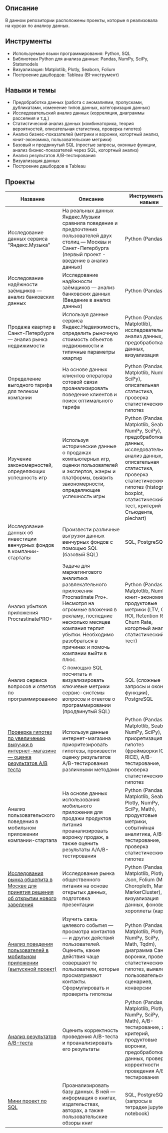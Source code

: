 
## Описание
В данном репозитории расположены проекты, которые я реализовала на курсах по анализу данных.

## Инструменты
- Используемые языки программирования: Python, SQL
- Библиотеки Python для анализа данных: Pandas, NumPy, SciPy, Statsmodels
- Визуализация: Matplotlib, Plotly, Seaborn, Folium
- Построение дашбордов: Tableau (BI-инструмент)
  
## Навыки и темы
- Предобработка данных (работа с аномалиями, пропусками, дубликатами, изменение типов данных, категоризация данных)
- Исследовательский анализ данных (корреляция, диаграммы рассеяния и т.д.)
- Статистический анализ данных (комбинаторика, теория вероятностей, описательная статистика, проверка гипотез)
- Анализ бизнес-показателей (метрики и воронки, когортный анализ, юнит-экономика, пользовательские метрики)
- Базовый и продвинутый SQL (простые запросы, оконные функции, анализ бизнес-показателей через SQL, когортный анализ)
- Анализ результатов A/B-тестирования
- Визуализация данных
- Построение дашбордов в Tableau

## Проекты
|  Название   |   Описание  | Инструменты и навыки|
| ----------- | ----------- | ----------- |
| Исследование данных сервиса "Яндекс.Музыка"    | На реальных данных Яндекс.Музыки сравнила поведение и предпочтения пользователей двух столиц — Москвы и Санкт-Петербурга (первый проект - введение в анализ данных)  | Python (Pandas)    |
|Исследование надёжности заёмщиков — анализ банковских данных   | Исследование надёжности заёмщиков — анализ банковских данных  (Введение в анализ данных) | Python (Pandas)  |
|Продажа квартир в Санкт-Петербурге — анализ рынка недвижимости  | Используя данные сервиса Яндекс.Недвижимость, определить рыночную стоимость объектов недвижимости и типичные параметры квартир  | Python (Pandas, Matplotlib), исследовательский анализ данных, предобработка данных, визуализация|
|Определение выгодного тарифа для телеком компании  | На основе данных клиентов оператора сотовой связи проанализировать поведение клиентов и поиск оптимального тарифа  | Python (Pandas, Matplotlib, NumPy, SciPy), описательная статистика, проверка статистических гипотез  |
|Изучение закономерностей, определяющих успешность игр   | Используя исторические данные о продажах компьютерных игр, оценки пользователей и экспертов, жанры и платформы, выявить закономерности, определяющие успешность игры   | Python (Pandas, Matplotlib, Seaborn, NumPy, SciPy), предобработка данных, исследовательский анализ данных, описательная статистика, проверка статистических гипотез  (histogram, boxplot, статистический тест, критерий Стьюдента, piechart) |
|Исследование данных об инвестиции венчурных фондов в компании-стартапы  | Произвести различные выгрузки данных венчурных фондов с помощью SQL (базовый SQL) | SQL, PostgreSQL  |
|Анализ убытков приложения ProcrastinatePRO+  | Задача для маркетингового аналитика развлекательного приложения Procrastinate Pro+. Несмотря на огромные вложения в рекламу, последние несколько месяцев компания терпит убытки. Необходимо разобраться в причинах и помочь компании выйти в плюс. | Python (Pandas, Matplotlib, NumPy), юнит-экономика, продуктовые метрики (LTV, CAC, ROI, Retention Rate, Churn Rate, когортный анализ, статистический тест) |
|Анализ сервиса вопросов и ответов по программированию  | С помощью SQL посчитать и визуализировать ключевые метрики сервис-системы вопросов и ответов о программировании (продвинутый SQL)| SQL (сложные запросы и оконные функции), PostgreSQL |
|[Проверка гипотез по увеличению выручки в интернет-магазине — оценка результатов A/B теста](https://nbviewer.org/github/mariasaveleva/study-projects/blob/98a7d0439df2f4e883fa4884c3711acb530d08c6/AB-test%20%28first%20one%29/Анализ%20AB-теста.ipynb)  | Используя данные интернет-магазина приоритезировать гипотезы, произвести оценку результатов A/B-тестирования различными методами  | Python (Pandas, Matplotlib, Seaborn, NumPy, SciPy), приоретизация гипотез (фреймворки ICE и RICE), A/B-тестирование, проверка статистических гипотез|
|Анализ пользовательского поведения в мобильном приложении компании-стартапа  | На основе данных использования мобильного приложения для продажи продуктов питания проанализировать воронку продаж, а также оценить результаты A/A/B-тестирования   | Python (Pandas, Matplotlib, Seaborn, Plotly, NumPy, SciPy, Math), продуктовые метрики, событийная аналитика, A/B-тестирование, проверка статистических гипотез |
|[Исследования рынка общепита в Москве для принятия решения об открытии нового заведения](https://nbviewer.org/github/mariasaveleva/study-projects/blob/e89e290fcbcb412a01486cd9e7e4b8af332dba38/project%20Moscow%20food%20places/Анализ%20рынка%20общественного%20питания%20Москвы.ipynb) | Исследование рынка общественного питания на основе открытых данных, подготовка презентации  | Python (Pandas, Matplotlib, Plotly, Json, Folium (Map, Choropleth, Marker, MarkerCluster), визуализация данных, фоновые хороплеты (карты)  |
| [Анализ поведения пользователей в мобильном приложении (выпускной проект)](https://nbviewer.org/github/mariasaveleva/study-projects/blob/e839515657c23a5d846f661c85445ac8ddad761a/project%20user%20behavior/Анализ%20поведения%20пользователей%20мобильного%20приложения.ipynb)    | Изучить связь целевого события — просмотра контактов — и других действий пользователей. Оценить, какие действия чаще совершают те пользователи, которые просматривают контакты. Сформулировать и проверить гипотезы  | Python (Pandas, Matplotlib, Plotly, NumPy, SciPy, Math, Tqdm), диаграмма Санкея, воронки, проверка статистических гипотез, выявление пользовательских сценариев, конверсии  |
|[Анализ результатов A/B-теста](https://nbviewer.org/github/mariasaveleva/study-projects/blob/f1298f49ad67fdfc409059790aec72f2b265c6c6/AB-test%20%28second%20one%29/Анализ%20результатов%20AB-теста.ipynb) |  Оценить корректность проведения A/B-теста и проанализировать его результаты | Python (Pandas, Matplotlib, Plotly, NumPy, SciPy, Math), A/B-тестирование, z-критерий, продуктовые воронки, предобработка данных, проверка корректности проведения A/B-тестирования |
|[Мини проект по SQL](https://nbviewer.org/github/mariasaveleva/study-projects/blob/074510caa2d1110917885f8bb979071ffe7c7e60/project%20SQL/Мини%20проект%20по%20SQL.ipynb) | Проанализировать базу данных. В ней — информация о книгах, издательствах, авторах, а также пользовательские обзоры книг | SQL, PostgreSQL (запросы в тетрадке jupyter notebook)   |

















